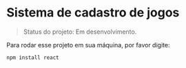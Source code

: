 <h1>Sistema de cadastro de jogos</h1>

> Status do projeto: Em desenvolvimento.

Para rodar esse projeto em sua máquina, por favor digite:

```
npm install react
```
